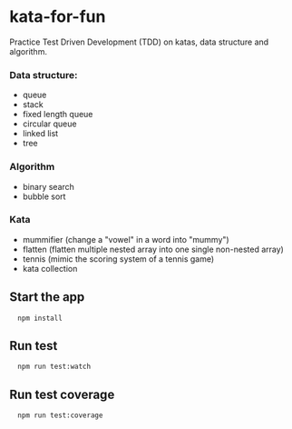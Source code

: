 # kata-for-fun

Practice Test Driven Development (TDD) on katas, data structure and algorithm.

### Data structure:

- queue
- stack
- fixed length queue
- circular queue
- linked list
- tree

### Algorithm

- binary search
- bubble sort

### Kata

- mummifier (change a "vowel" in a word into "mummy")
- flatten (flatten multiple nested array into one single non-nested array)
- tennis (mimic the scoring system of a tennis game)
- kata collection

## Start the app

```
  npm install
```

## Run test

```
  npm run test:watch
```

## Run test coverage

```
  npm run test:coverage
```
